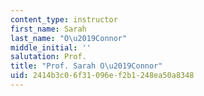 ```yaml
---
content_type: instructor
first_name: Sarah
last_name: "O\u2019Connor"
middle_initial: ''
salutation: Prof.
title: "Prof. Sarah O\u2019Connor"
uid: 2414b3c0-6f31-096e-f2b1-248ea50a8348
---
```


